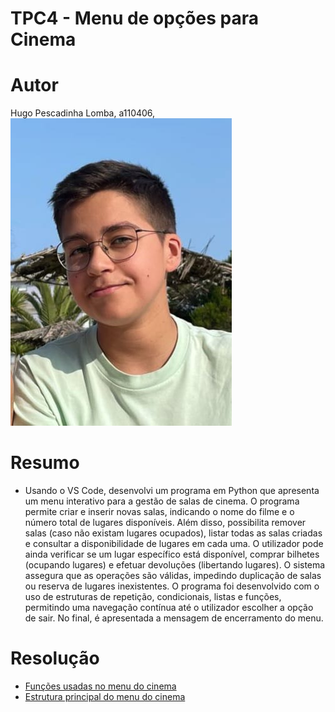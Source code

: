# TPC4 - Menu de opções para Cinema
# Autor
Hugo Pescadinha Lomba, a110406, ![Minha foto](Imagens/minha_foto.jpg)
# Resumo
- Usando o VS Code, desenvolvi um programa em Python que apresenta um menu interativo para a gestão de salas de cinema. O programa permite criar e inserir novas salas, indicando o nome do filme e o número total de lugares disponíveis. Além disso, possibilita remover salas (caso não existam lugares ocupados), listar todas as salas criadas e consultar a disponibilidade de lugares em cada uma.
O utilizador pode ainda verificar se um lugar específico está disponível, comprar bilhetes (ocupando lugares) e efetuar devoluções (libertando lugares). O sistema assegura que as operações são válidas, impedindo duplicação de salas ou reserva de lugares inexistentes.
O programa foi desenvolvido com o uso de estruturas de repetição, condicionais, listas e funções, permitindo uma navegação contínua até o utilizador escolher a opção de sair. No final, é apresentada a mensagem de encerramento do menu.
# Resolução
- [Funções usadas no menu do cinema](Funções_tpc_cinema)
- [Estrutura principal do menu do cinema](Estrutura_tpc_cinema)
